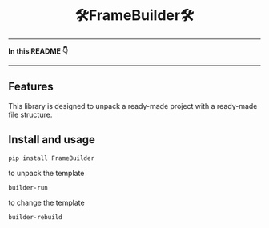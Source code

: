 <h1 align="center">🛠FrameBuilder🛠</h1>

---

<b>In this README 👇</b>

---

## Features
This library is designed to unpack a ready-made project with a ready-made file structure.


## Install and usage

```commandline
pip install FrameBuilder
```

to unpack the template
```commandline
builder-run
```

to change the template
```commandline
builder-rebuild
```
